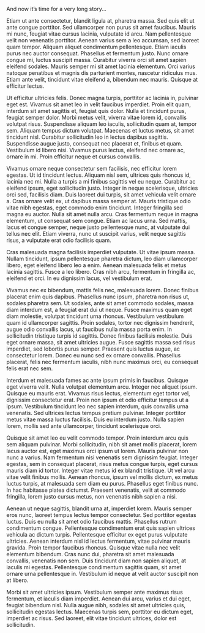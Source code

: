 And now it’s time for a very long story...

Etiam ut ante consectetur, blandit ligula at, pharetra massa. Sed quis elit ut ante congue porttitor. Sed ullamcorper non purus sit amet faucibus. Mauris mi nunc, feugiat vitae cursus lacinia, vulputate id arcu. Nam pellentesque velit non venenatis porttitor. Aenean varius sem a leo accumsan, sed laoreet quam tempor. Aliquam aliquet condimentum pellentesque. Etiam iaculis purus nec auctor consequat. Phasellus et fermentum justo. Nunc ornare congue mi, luctus suscipit massa. Curabitur viverra orci sit amet sapien eleifend sodales. Mauris semper mi sit amet lacinia elementum. Orci varius natoque penatibus et magnis dis parturient montes, nascetur ridiculus mus. Etiam ante velit, tincidunt vitae eleifend a, bibendum nec mauris. Quisque at efficitur lectus.

Ut efficitur ultricies felis. Donec magna turpis, porttitor ac lacinia in, pulvinar eget est. Vivamus sit amet leo in velit faucibus imperdiet. Proin elit quam, interdum sit amet sagittis et, feugiat quis dolor. Nulla et tincidunt purus, feugiat semper dolor. Morbi metus velit, viverra vitae lorem id, convallis volutpat risus. Suspendisse aliquam leo iaculis, sollicitudin quam at, tempor sem. Aliquam tempus dictum volutpat. Maecenas et luctus metus, sit amet tincidunt nisl. Curabitur sollicitudin leo in lectus dapibus sagittis. Suspendisse augue justo, consequat nec placerat et, finibus et quam. Vestibulum id libero nisi. Vivamus purus lectus, eleifend nec ornare ac, ornare in mi. Proin efficitur neque et cursus convallis.

Vivamus ornare neque consectetur sem facilisis, nec efficitur lorem egestas. Ut id tincidunt lectus. Aliquam nisl sem, ultrices quis rhoncus id, lacinia nec mi. Nulla a turpis a mi finibus sagittis vel eu neque. Curabitur ac eleifend ipsum, eget sollicitudin justo. Integer in neque scelerisque, ultricies orci sed, facilisis diam. Duis laoreet dui turpis, sit amet vehicula velit ornare a. Cras ornare velit ex, ut dapibus massa semper at. Mauris tristique odio vitae nibh egestas, eget commodo enim tincidunt. Integer fringilla sed magna eu auctor. Nulla sit amet nulla arcu. Cras fermentum neque in magna elementum, ut consequat sem congue. Etiam ac lacus urna. Sed mattis, lacus et congue semper, neque justo pellentesque nunc, at vulputate dui tellus nec elit. Etiam viverra, nunc ut suscipit varius, velit neque sagittis risus, a vulputate erat odio facilisis quam.

Cras malesuada magna facilisis imperdiet vulputate. Ut vitae ipsum massa. Nullam tincidunt, ipsum pellentesque pharetra dictum, leo diam ullamcorper libero, eget eleifend libero leo a enim. Aenean malesuada felis et metus lacinia sagittis. Fusce a leo libero. Cras nibh arcu, fermentum in fringilla ac, eleifend et orci. In eu dignissim lacus, vel vestibulum erat.

Vivamus nec ex bibendum, mattis felis nec, malesuada lorem. Donec finibus placerat enim quis dapibus. Phasellus nunc ipsum, pharetra non risus ut, sodales pharetra sem. Ut sodales, ante sit amet commodo sodales, massa diam interdum est, a feugiat erat dui ut neque. Fusce maximus quam eget diam molestie, volutpat tincidunt urna rhoncus. Vestibulum vestibulum quam id ullamcorper sagittis. Proin sodales, tortor nec dignissim hendrerit, augue odio convallis lacus, ut faucibus nulla massa porta enim. In sollicitudin tristique turpis id sagittis. Donec finibus facilisis molestie. Duis eget ornare massa, sit amet ultricies augue. Fusce sagittis massa sed risus imperdiet, sed lobortis purus semper. Praesent quis luctus augue, ac consectetur lorem. Donec eu nunc sed ex ornare convallis. Phasellus placerat, felis nec fermentum iaculis, nibh nunc maximus orci, eu consequat felis erat nec sem.

Interdum et malesuada fames ac ante ipsum primis in faucibus. Quisque eget viverra velit. Nulla volutpat elementum arcu. Integer nec aliquet ipsum. Quisque eu mauris erat. Vivamus risus lectus, elementum eget tortor vel, dignissim consectetur erat. Proin non ipsum et odio efficitur tempus ut a ipsum. Vestibulum tincidunt leo nec sapien interdum, quis convallis urna venenatis. Sed ultrices lectus tempus pretium pulvinar. Integer porttitor metus vitae massa luctus facilisis. Duis eu interdum justo. Nulla sapien lorem, mollis sed ante ullamcorper, tincidunt scelerisque orci.

Quisque sit amet leo eu velit commodo tempor. Proin interdum arcu quis sem aliquam pulvinar. Morbi sollicitudin, nibh sit amet mollis placerat, lorem lacus auctor est, eget maximus orci ipsum ut lorem. Mauris pulvinar non nunc a varius. Nam fermentum nisi venenatis sem dignissim feugiat. Integer egestas, sem in consequat placerat, risus metus congue turpis, eget cursus mauris diam id tortor. Integer vitae metus id ex blandit tristique. Ut vel arcu vitae velit finibus mollis. Aenean rhoncus, ipsum vel mollis dictum, ex metus luctus turpis, at malesuada sem diam eu purus. Phasellus eget finibus nunc. In hac habitasse platea dictumst. Praesent venenatis, velit at commodo fringilla, lorem justo cursus metus, non venenatis nibh sapien a nisi.

Aenean ut neque sagittis, blandit urna at, imperdiet lorem. Mauris semper eros nunc, laoreet tempus lectus tempor consectetur. Sed porttitor egestas luctus. Duis eu nulla sit amet odio faucibus mattis. Phasellus rutrum condimentum congue. Pellentesque condimentum erat quis sapien ultrices vehicula ac dictum turpis. Pellentesque efficitur ex eget purus vulputate ultricies. Aenean interdum nisl id lectus fermentum, vitae pulvinar mauris gravida. Proin tempor faucibus rhoncus. Quisque vitae nulla nec velit elementum bibendum. Cras nunc dui, pharetra sit amet malesuada convallis, venenatis non sem. Duis tincidunt diam non sapien aliquet, at iaculis mi egestas. Pellentesque condimentum sagittis quam, sit amet ornare urna pellentesque in. Vestibulum id neque at velit auctor suscipit non at libero.

Morbi sit amet ultricies ipsum. Vestibulum semper ante maximus risus fermentum, et iaculis diam imperdiet. Aenean dui arcu, varius et dui eget, feugiat bibendum nisl. Nulla augue nibh, sodales sit amet ultricies quis, sollicitudin egestas lectus. Maecenas turpis sem, porttitor eu dictum eget, imperdiet ac risus. Sed laoreet, elit vitae tincidunt ultrices, dolor est sollicitudin.
